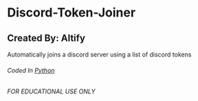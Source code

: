 # Discord-Token-Joiner
## Created By: Altify

Automatically joins a discord server using a list of discord tokens

###### Coded In [Python](https://www.python.org/)
###### FOR EDUCATIONAL USE ONLY
